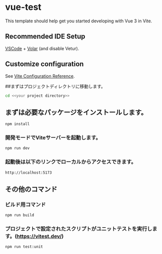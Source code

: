 # vue-test

This template should help get you started developing with Vue 3 in Vite.

## Recommended IDE Setup

[VSCode](https://code.visualstudio.com/) + [Volar](https://marketplace.visualstudio.com/items?itemName=Vue.volar) (and disable Vetur).

## Customize configuration

See [Vite Configuration Reference](https://vite.dev/config/).

##まずはプロジェクトディレクトリに移動します。

```sh
cd <<your project directory>>
```

## まずは必要なパッケージをインストールします。　

```sh
npm install
```

### 開発モードでViteサーバーを起動します。

```sh
npm run dev
```

### 起動後は以下のリンクでローカルからアクセスできます。

```sh
http://localhost:5173
```


## その他のコマンド

### ビルド用コマンド

```sh
npm run build
```

### プロジェクトで設定されたスクリプトがユニットテストを実行します。(https://vitest.dev/)

```sh
npm run test:unit
```
